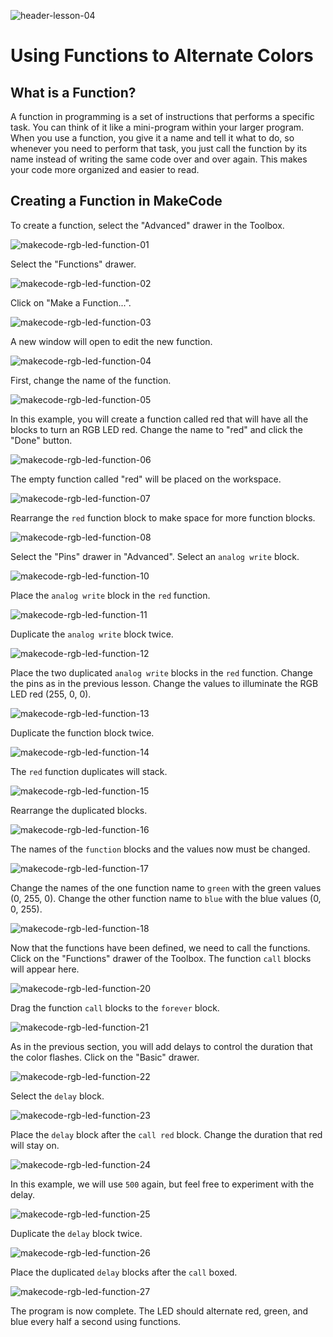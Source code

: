 ![header-lesson-04](assets/header-lesson-04.png)

# Using Functions to Alternate Colors

## What is a Function?

A function in programming is a set of instructions that performs a specific task. You can think of it like a mini-program within your larger program. When you use a function, you give it a name and tell it what to do, so whenever you need to perform that task, you just call the function by its name instead of writing the same code over and over again. This makes your code more organized and easier to read.

## Creating a Function in MakeCode

To create a function, select the "Advanced" drawer in the Toolbox.

![makecode-rgb-led-function-01](assets/makecode-rgb-led-function-01.png)

Select the "Functions" drawer.

![makecode-rgb-led-function-02](assets/makecode-rgb-led-function-02.png)

Click on "Make a Function...".

![makecode-rgb-led-function-03](assets/makecode-rgb-led-function-03.png)

A new window will open to edit the new function.

![makecode-rgb-led-function-04](assets/makecode-rgb-led-function-04.png)

First, change the name of the function.

![makecode-rgb-led-function-05](assets/makecode-rgb-led-function-05.png)

In this example, you will create a function called red that will have all the blocks to turn an RGB LED red. Change the name to "red" and click the "Done" button. 

![makecode-rgb-led-function-06](assets/makecode-rgb-led-function-06.png)

The empty function called "red" will be placed on the workspace.

![makecode-rgb-led-function-07](assets/makecode-rgb-led-function-07.png)

Rearrange the `red` function block to make space for more function blocks.

![makecode-rgb-led-function-08](assets/makecode-rgb-led-function-08.png)

Select the "Pins" drawer in "Advanced". Select an `analog write` block.

![makecode-rgb-led-function-10](assets/makecode-rgb-led-function-10.png)

Place the `analog write` block in the `red` function.

![makecode-rgb-led-function-11](assets/makecode-rgb-led-function-11.png)

Duplicate the `analog write` block twice.

![makecode-rgb-led-function-12](assets/makecode-rgb-led-function-12.png)

Place the two duplicated `analog write` blocks in the `red` function. Change the pins as in the previous lesson. Change the values to illuminate the RGB LED red (255, 0, 0).  

![makecode-rgb-led-function-13](assets/makecode-rgb-led-function-13.png)

Duplicate the function block twice.

![makecode-rgb-led-function-14](assets/makecode-rgb-led-function-14.png)

The `red` function duplicates will stack.

![makecode-rgb-led-function-15](assets/makecode-rgb-led-function-15.png)

Rearrange the duplicated blocks.

![makecode-rgb-led-function-16](assets/makecode-rgb-led-function-16.png)

The names of the `function` blocks and the values now must be changed.

![makecode-rgb-led-function-17](assets/makecode-rgb-led-function-17.png)

Change the names of the one function name to `green` with the green values (0, 255, 0). Change the other function name to `blue` with the blue values (0, 0, 255).

![makecode-rgb-led-function-18](assets/makecode-rgb-led-function-18.png)

Now that the functions have been defined, we need to call the functions. Click on the "Functions" drawer of the Toolbox. The function `call` blocks will appear here. 

![makecode-rgb-led-function-20](assets/makecode-rgb-led-function-20.png)

Drag the function `call` blocks to the `forever` block.

![makecode-rgb-led-function-21](assets/makecode-rgb-led-function-21.png)

As in the previous section, you will add delays to control the duration that the color flashes. Click on the "Basic" drawer.

![makecode-rgb-led-function-22](assets/makecode-rgb-led-function-22.png)

Select the `delay` block.

![makecode-rgb-led-function-23](assets/makecode-rgb-led-function-23.png)

Place the `delay` block after the `call red` block. Change the duration that red will stay on.

![makecode-rgb-led-function-24](assets/makecode-rgb-led-function-24.png)

In this example, we will use `500` again, but feel free to experiment with the delay. 

![makecode-rgb-led-function-25](assets/makecode-rgb-led-function-25.png)

Duplicate the `delay` block twice.

![makecode-rgb-led-function-26](assets/makecode-rgb-led-function-26.png)

Place the duplicated `delay` blocks after the `call` boxed.

![makecode-rgb-led-function-27](assets/makecode-rgb-led-function-27.png)

The program is now complete. The LED should alternate red, green, and blue every half a second using functions.
